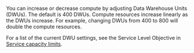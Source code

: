 
<!--
includes/sql-data-warehouse-include-pause-description.md

Latest Freshness check:  2016-04-22 , barbkess.

As of circa 2016-04-22, the following topics might include this include:
articles/sql-data-warehouse/sql-data-warehouse-manage-scale-out-tasks.md
articles/sql-data-warehouse/sql-data-warehouse-manage-scale-out-tasks-powershell.md
articles/sql-data-warehouse/sql-data-warehouse-manage-scale-out-tasks-rest-api.md

-->
You can increase or decrease compute by adjusting Data Warehouse Units (DWUs). The default is 400 DWUs. Compute resources increase linearly as the DWUs increase. For example, changing DWUs from 400 to 800 will double the compute resources. 

For a list of the current DWU settings, see the Service Level Objective in [Service capacity limits](../articles/sql-data-warehouse/sql-data-warehouse-service-capacity-limits.md).

